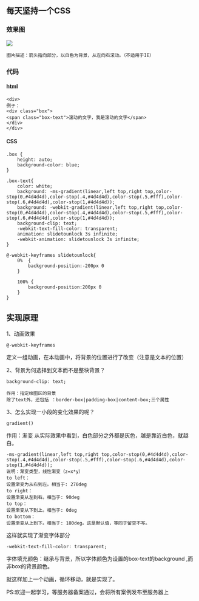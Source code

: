 ## 每天坚持一个CSS

### 效果图

![](https://i.imgur.com/eSGeMp7.png)
	
	图片描述：箭头指向部分，以白色为背景，从左向右滚动。（不适用于IE）

### 代码

#### html
    <div>   
    例子：
    <div class="box">
    <span class="box-text">滚动的文字，我是滚动的文字</span>
    </div>
    </div>

#### CSS

    .box {
	    height: auto;
	    background-color: blue;
    }
    
    .box-text{
	    color: white;
	    background: -ms-gradient(linear,left top,right top,color-stop(0,#4d4d4d),color-stop(.4,#4d4d4d),color-stop(.5,#fff),color-stop(.6,#4d4d4d),color-stop(1,#4d4d4d));
	    background: -webkit-gradient(linear,left top,right top,color-stop(0,#4d4d4d),color-stop(.4,#4d4d4d),color-stop(.5,#fff),color-stop(.6,#4d4d4d),color-stop(1,#4d4d4d));
	    background-clip: text;
	    -webkit-text-fill-color: transparent;
	    animation: slidetounlock 3s infinite;
	    -webkit-animation: slidetounlock 3s infinite;
    }
    
    @-webkit-keyframes slidetounlock{
	    0%  {
	    	background-position:-200px 0
	    }
	    
	    100% {
	    	background-position:200px 0
	    }
    }


## 实现原理

1、动画效果

    @-webkit-keyframes
定义一组动画，在本动画中，将背景的位置进行了改变（注意是文本的位置）

2、背景为何选择到文本而不是整块背景？

    background-clip: text;

	作用：指定绘图区的背景
	除了text外，还包括 ：border-box|padding-box|content-box;三个属性

3、怎么实现一小段的变化效果的呢？

    gradient()

作用：渐变
从实际效果中看到，白色部分之外都是灰色，越是靠近白色，就越白。


    -ms-gradient(linear,left top,right top,color-stop(0,#4d4d4d),color-stop(.4,#4d4d4d),color-stop(.5,#fff),color-stop(.6,#4d4d4d),color-stop(1,#4d4d4d));
	说明：渐变类型，线性渐变（z=x*y）
	to left：
	设置渐变为从右到左。相当于: 270deg
	to right：
	设置渐变从左到右。相当于: 90deg
	to top：
	设置渐变从下到上。相当于: 0deg
	to bottom：
	设置渐变从上到下。相当于: 180deg。这是默认值，等同于留空不写。
这样就实现了渐变字体部分


    -webkit-text-fill-color: transparent;
字体填充颜色：继承与背景，所以字体颜色为设置的box-text的background ,而非box的背景颜色。

就这样加上一个动画，循环移动，就是实现了。

PS:欢迎一起学习，等服务器备案通过，会将所有案例发布至服务器上